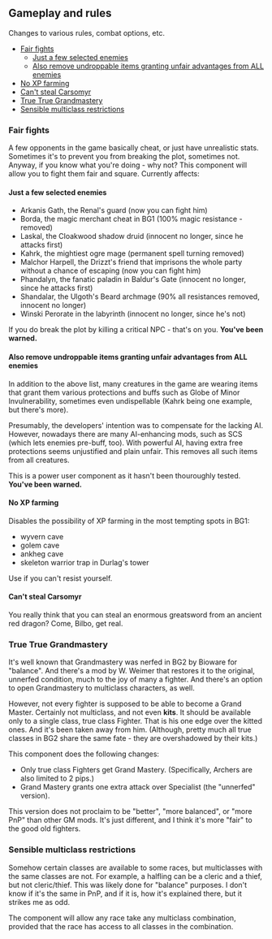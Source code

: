 ## Gameplay and rules

Changes to various rules, combat options, etc.

- [Fair fights](#fair-fights)
  - [Just a few selected enemies](#just-a-few-selected-enemies)
  - [Also remove undroppable items granting unfair advantages from ALL enemies](#also-remove-undroppable-items-granting-unfair-advantages-from-all-enemies)
- [No XP farming](#no-xp-farming)
- [Can't steal Carsomyr](#cant-steal-carsomyr)
- [True True Grandmastery](#true-true-grandmastery)
- [Sensible multiclass restrictions](#sensible-multiclass-restrictions)

### Fair fights
A few opponents in the game basically cheat, or just have unrealistic stats. Sometimes it's to prevent you from breaking the plot, sometimes not. Anyway, if you know what you're doing - why not? This component will allow you to fight them fair and square. Currently affects:

#### Just a few selected enemies
- Arkanis Gath, the Renal's guard (now you can fight him)
- Borda, the magic merchant cheat in BG1 (100% magic resistance - removed)
- Laskal, the Cloakwood shadow druid (innocent no longer, since he attacks first)
- Kahrk, the mightiest ogre mage (permanent spell turning removed)
- Malchor Harpell, the Drizzt's friend that imprisons the whole party without a chance of escaping (now you can fight him)
- Phandalyn, the fanatic paladin in Baldur's Gate (innocent no longer, since he attacks first)
- Shandalar, the Ulgoth's Beard archmage (90% all resistances removed, innocent no longer)
- Winski Perorate in the labyrinth (innocent no longer, since he's not)

If you do break the plot by killing a critical NPC - that's on you. **You've been warned.**

#### Also remove undroppable items granting unfair advantages from ALL enemies

In addition to the above list, many creatures in the game are wearing items that grant them various protections and buffs such as Globe of Minor Invulnerability, sometimes even undispellable (Kahrk being one example, but there's more).

Presumably, the developers' intention was to compensate for the lacking AI. However, nowadays there are many AI-enhancing mods, such as SCS (which lets enemies pre-buff, too). With powerful AI, having extra free protections seems unjustified and plain unfair. This removes all such items from all creatures.

This is a power user component as it hasn't been thouroughly tested.  **You've been warned.**

#### No XP farming
Disables the possibility of XP farming in the most tempting spots in BG1:
- wyvern cave
- golem cave
- ankheg cave
- skeleton warrior trap in Durlag's tower

Use if you can't resist yourself.

#### Can't steal Carsomyr
You really think that you can steal an enormous greatsword from an ancient red dragon? Come, Bilbo, get real.

### True True Grandmastery
It's well known that Grandmastery was nerfed in BG2 by Bioware for "balance". And there's a mod by W. Weimer that restores it to the original, unnerfed condition, much to the joy of many a fighter. And there's an option to open Grandmastery to multiclass characters, as well.

However, not every fighter is supposed to be able to become a Grand Master. Certainly not multiclass, and not even **kits**. It should be available only to a single class, true class Fighter. That is his one edge over the kitted ones. And it's been taken away from him. (Although, pretty much all true classes in BG2 share the same fate - they are overshadowed by their kits.)

This component does the following changes:
- Only true class Fighters get Grand Mastery. (Specifically, Archers are also limited to 2 pips.)
- Grand Mastery grants one extra attack over Specialist (the "unnerfed" version).

This version does not proclaim to be "better", "more balanced", or "more PnP" than other GM mods. It's just different, and I think it's more "fair" to the good old fighters.

### Sensible multiclass restrictions
Somehow certain classes are available to some races, but multiclasses with the same classes are not. For example, a halfling can be a cleric and a thief, but not cleric/thief. This was likely done for "balance" purposes. I don't know if it's the same in PnP, and if it is, how it's explained there, but it strikes me as odd.

The component will allow any race take any multiclass combination, provided that the race has access to all classes in the combination.
